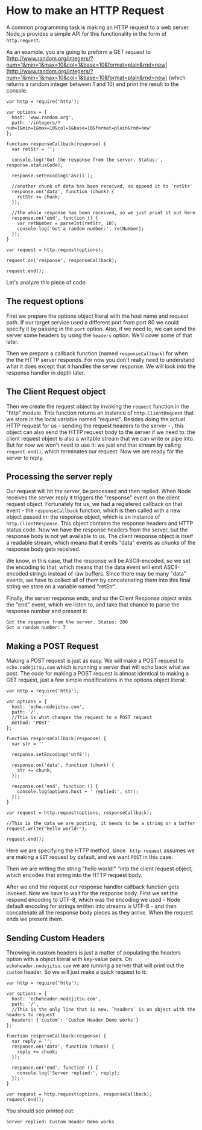 # How to make an HTTP Request

A common programming task is making an HTTP request to a web server.  Node.js provides a simple API for this functionality in the form of `http.request`.

As an example, you are going to preform a GET request to [http://www.random.org/integers/?num=1&min=1&max=10&col=1&base=10&format=plain&rnd=new](http://www.random.org/integers/?num=1&min=1&max=10&col=1&base=10&format=plain&rnd=new) (which returns a random integer between 1 and 10) and print the result to the console.

    var http = require('http');

    var options = {
      host: 'www.random.org',
      path: '/integers/?num=1&min=1&max=10&col=1&base=10&format=plain&rnd=new'
    };

    function responseCallback(response) {
      var retStr = '';
      
      console.log('Got the response from the server. Status:', response.statusCode);

      response.setEncoding('ascii');

      //another chunk of data has been received, so append it to `retStr`
      response.on('data', function (chunk) {
        retStr += chunk;
      });

      //the whole response has been received, so we just print it out here
      response.on('end', function () {
        var retNumber = parseInt(retStr, 10);
        console.log('Got a random number:', retNumber);
      });
    }

    var request = http.request(options);

    request.on('response', responseCallback);

    request.end();

Let's analyze this piece of code:

## The request options

First we prepare the options object literal with the host name and request path. If our target service used a different port from port 80 we could specify it by passing in the `port` option. Also, if we need to, we can send the server some headers by using the `headers` option. We'll cover some of that later.

Then we prepare a callback function (named `responseCallback`) for when the the HTTP server responds. For now you don't really need to understand what it does except that it handles the server response. We will look into the response handler in depth later.

## The Client Request object

Then we create the request object by invoking the `request` function in the "http" module. This function returns an instance of `http.ClientRequest` that we store in the local variable named "request". Besides doing the actual HTTP request for us - sending the request headers to the server - , this object can also send the HTTP request body to the server if we need to: the client request object is also a writable stream that we can write or pipe into. But for now we won't need to use it: we just end that stream by calling `request.end()`, which terminates our request. Now we are ready for the server to reply.

## Processing the server reply

Our request will hit the server, be processed and then replied. When Node receives the server reply it triggers the "response" event on the client request object. Fortunately for us, we had a registered callback on that event -  the `responseCallback` function, which is then called with a new object passed in: the response object, which is an instance of `http.ClientResponse`. This object contains the response headers and HTTP status code. Now we have the response headers from the server, but the response body is not yet available to us. The client response object is itself a readable stream, which means that it emits "data" events as chunks of the response body gets received.

We know, in this case, that the response will be ASCII-encoded, so we set the encoding to that, which means that the data event will emit ASCII-encoded strings instead of raw buffers. Since there may be many "data" events, we have to collect all of them by concatenating them into this final string we store on a variable named "retStr".

Finally, the server response ends, and so the Client Response object emits the "end" event, which we listen to, and take that chance to parse the response number and present it:

    Got the response from the server. Status: 200
    Got a random number: 7

## Making a POST Request

Making a POST request is just as easy. We will make a POST request to `echo.nodejitsu.com` which is running a server that will echo back what we post. The code for making a POST request is almost identical to making a GET request, just a few simple modifications in the options object literal:

    var http = require('http');

    var options = {
      host: 'echo.nodejitsu.com',
      path: '/',
      //This is what changes the request to a POST request
      method: 'POST'
    };

    function responseCallback(response) {
      var str = ''

      response.setEncoding('utf8');

      response.on('data', function (chunk) {
        str += chunk;
      });

      response.on('end', function () {
        console.log(options.host + ' replied:', str);
      });
    }

    var request = http.request(options, responseCallback);

    //This is the data we are posting, it needs to be a string or a buffer
    request.write("hello world!");

    request.end();

Here we are specifying the HTTP method, since ` http.request` assumes we are making a `GET` request by default, and we want `POST` in this case.

Then we are writing the string "hello world!" "into the client request object, which encodes that string into the HTTP request body.

After we end the request our response handler callback function gets invoked. Now we have to wait for the response body. First we set the respond encoding to UTF-8, which was the encoding we used - Node default encoding for strings written into streams is UTF-8 - and then concatenate all the response body pieces as they arrive. When the request ends we present them.

## Sending Custom Headers

Throwing in custom headers is just a matter of populating the headers option with a object literal with key-value pairs. On `echoheader.nodejitsu.com` we are running a server that will print out the `custom` header.  So we will just make a quick request to it:

    var http = require('http');

    var options = {
      host: 'echoheader.nodejitsu.com',
      path: '/',
      //This is the only line that is new. `headers` is an object with the headers to request
      headers: {'custom': 'Custom Header Demo works'}
    };

    function responseCallback(response) {
      var reply = '';
      response.on('data', function (chunk) {
        reply += chunk;
      });

      response.on('end', function () {
        console.log('Server replied:', reply);
      });
    }

    var request = http.request(options, responseCallback);
    request.end();

You should see printed out:

    Server replied: Custom Header Demo works